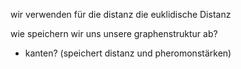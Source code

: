 wir verwenden für die distanz die euklidische Distanz

wie speichern wir uns unsere graphenstruktur ab?
- kanten? (speichert distanz und pheromonstärken)
